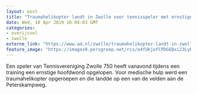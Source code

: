 ```yaml
---
layout: post
title: "Traumahelikopter landt in Zwolle voor tennisspeler met ernstige hoofdwond"
date: Wed, 10 Apr 2019 20:04:03 GMT
categories: 
- overijssel 
- zwolle 
externe_link: "https://www.ad.nl/zwolle/traumahelikopter-landt-in-zwolle-voor-tennisspeler-met-ernstige-hoofdwond~a49c9d1e/"
feature_image: "https://images0.persgroep.net/rcs/o4fUkjofCPDGGQxi23LyFgO-EO0/diocontent/145264203/_fitwidth/400/?appId=21791a8992982cd8da851550a453bd7f&quality=0.7"
---
```


Een speler van Tennisvereniging Zwolle 750 heeft vanavond tijdens een training een ernstige hoofdwond opgelopen. Voor medische hulp werd een traumahelikopter opgeroepen en die landde op een van de velden aan de Peterskampweg.
